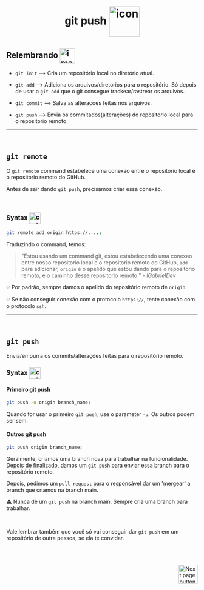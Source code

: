 <h1 align="center">
    git push
    <img src="https://cdn-icons-png.flaticon.com/512/6566/6566236.png" alt="icon" width="80px" align="center">
</h1>

## Relembrando <img src="https://cdn-icons-png.flaticon.com/512/201/201652.png" alt="imagem" width="40px" align="center">

- `git init` --> Cria um repositório local no diretório atual.
  
- `git add` --> Adiciona os arquivos/diretorios para o repositório. Só depois de usar o `git add` que o git consegue trackear/rastrear os arquivos.

- `git commit` -->  Salva as alteracoes feitas nos arquivos.

- `git push` -->  Envia os commitados(alterações) do repositorio local para o repositorio remoto

<hr>
<br>

## `git remote`
O `git remote` command estabelece uma conexao entre o repositorio local e o repositorio remoto do GitHub.

Antes de sair dando `git push`, precisamos criar essa conexão.

<br>

### Syntax <img src="https://cdn-icons-png.flaticon.com/512/1442/1442581.png" alt="curly braces icon" width="30px" align="center">

```bash
git remote add origin https://....;
```

Traduzindo o command, temos:

> "Estou usando um command git, estou estabelecendo uma conexao entre nosso repositorio local e o repositorio remoto do GitHub, `add` para adicionar, `origin` é o apelido que estou dando para o repositorio remoto, e o caminho desse repositorio remoto " - *lGabrielDev*


:bulb: Por padrão, sempre damos o apelido do repositório remoto de `origin`.


:bulb: Se não conseguir conexão com o protocolo `https://`, tente conexão com o protocolo `ssh`.

<hr>
<br>

## `git push`

Envia/empurra os commits/alterações feitas  para o repositório remoto.

### Syntax <img src="https://cdn-icons-png.flaticon.com/512/1442/1442581.png" alt="curly braces icon" width="30px" align="center">


#### Primeiro git push
```bash
git push -u origin branch_name;
```

Quando for usar o primeiro `git push`, use o parameter `-u`. Os outros podem ser sem.

#### Outros git push
```bash
git push origin branch_name;
```

Geralmente, criamos uma branch nova para trabalhar na funcionalidade. Depois de finalizado, damos um `git push` para enviar essa branch para o repositório remoto.

Depois, pedimos um `pull request` para o responsável dar um 'mergear' a branch que criamos na branch main.


:warning: Nunca dê um `git push` na branch main. Sempre cria uma branch para trabalhar.

<br>

Vale lembrar também que você só vai conseguir dar `git push` em um repositório de outra pessoa, se ela te convidar.

<br>
<br>

<!-- Botão para próxima página -->
<a href="https://github.com/lGabrielDev/05.git_gitHub/blob/master/2.commands/5.git_pull.md"><img src="https://cdn-icons-png.flaticon.com/512/8175/8175884.png" alt="Next page button" width="50px" align="right"></a>